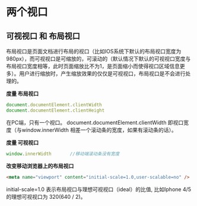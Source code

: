 # 两个视口

## 可视视口  和  布局视口

布局视口是页面文档进行布局的视口（比如IOS系统下默认的布局视口宽度为980px），而可视视口是可缩放的，可滚动的（默认情况下默认的可视视口宽度与布局视口宽度相等，此时页面缩放比不为1，是页面缩小而使得视口区域信息更多）。用户进行缩放时，产生缩放效果的仅仅是可视视口，布局视口是不会进行处理的。

**度量 布局视口**

```javascript
document.documentElement.clientWidth
document.documentElement.clientHeight
```

在PC端，只有一个视口。
document.documentElement.clientWidth 即视口宽度（与window.innerWidth 相差一个滚动条的宽度，如果有滚动条的话）。

**度量 可视视口**

```javascript
window.innerWidth       //移动端滚动条没有宽度
```

**改变移动浏览器上的布局视口**

```html
<meta name="viewport" content="initial-scale=1.0,user-scalable=no" />
```

initial-scale=1.0 表示布局视口与理想可视视口（ideal）的比值, 比如Iphone 4/5 的理想可视视口为 320(640 / 2)。